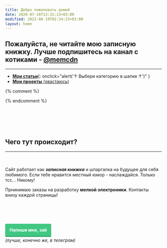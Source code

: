 ```yaml
---
title: Добро пожаловать домой
date: 2020-07-16T13:31:13+03:00
modified: 2022-08-19T02:24:23+03:00
layout: home
---
```


## Пожалуйста, не читайте мою записную книжку. Лучше подпишитесь на канал с котиками - [**@memcdn**](tg://resolve?domain=memcdn)

***

- [**Мои статьи**](#){: onclick="alert('↑ Выбери категорию в шапке ↑')" } 
- [**Мои проекты** (хвастаюсь)](./projects/)


{% comment %}
<!--
<p style="text-align:center;"><img src="/assets/arrow-home.png" alt=""></p>
<h2 style="text-align:center;">Для начала выбери раздел :+1:</h2>

<br>

<style>
.drid {
	overflow: hidden; 
	flex-wrap: wrap;
	}
.grid ul {  
	//display: table;
	//flex-wrap: wrap;
	display: flex;
	flex-flow: row wrap;
	padding: 0;
	}
.grid li {
	text-align:center;
	float: left;
	box-sizing: border-box;
	width: calc(50% - 8px);
	padding: 7px 10px;
	background: #eee;
	margin: 4px; 
	list-style-type: none;
	min-height: 50px;
	//height: 5em;
	padding-left: 15px;
	padding-right: 15px;
	border-radius: 10px;
	}
</style>

<div class="grid" markdown="1">
- первый **элемент**
- второй
- третий

</div>
-->
{% endcomment %}

<br><br><br><br>

## Чего тут происходит?

***

<br><br>
Сайт работает как ***записная книжка*** и шпаргалка на будущее для себя любимого. Если тебе нравится местный юмор - наслаждайся. Только тсс... Никому!

Прнинимаю заказы на разработку **мелкой электроники**. Контакты внизу каждой страницы!

<br><br><br>

<p style="text-align: center;"><style>
a.button7 {
  font-weight: 700;
  color: white;
  text-decoration: none;
  padding: .8em 1em calc(.8em + 3px);
  border-radius: 3px;
  background: rgb(64,199,129);
  box-shadow: 0 -3px rgb(53,167,110) inset;
  transition: 0.2s;
  line-height: 3.5;
} 
a.button7:hover { background: rgb(53, 167, 110); }
a.button7:active {
  background: rgb(33,147,90);
  box-shadow: 0 3px rgb(33,147,90) inset;
}
</style>

<a href="/about.html#обратная-связь" class="button7">Напиши мне, зай</a><br>
_(лучше, конечно же, в телеграм)_
</p>

<br><br><br><br><br><br>
